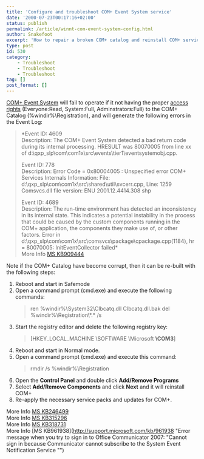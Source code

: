 ```yaml
---
title: 'Configure and troubleshoot COM+ Event System service'
date: '2000-07-23T00:17:16+02:00'
status: publish
permalink: /article/winnt-com-event-system-config.html
author: Snakefoot
excerpt: 'How to repair a broken COM+ catalog and reinstall COM+ services.'
type: post
id: 530
category:
    - Troubleshoot
    - Troubleshoot
    - Troubleshoot
tag: []
post_format: []
---
```

[COM+ Event System](/article/winnt-services-eventsystem.html) will fail to operate if it not having the proper [access rights](/article/ntfs-access-control.html) (Everyone:Read, System:Full, Adminstrators:Full) to the COM+ Catalog (%windir%\\Registration), and will generate the following errors in the Event Log:
> *Event ID: 4609  
>  Description: The COM+ Event System detected a bad return code during its internal processing. HRESULT was 80070005 from line xx of d:\\qxp\_slp\\com\\com1x\\src\\events\\tier1\\eventsystemobj.cpp.  
>   
>  Event ID: 778  
>  Description: Error Code = 0x80004005 : Unspecified error COM+ Services Internals Information: File: d:\\qxp\_slp\\com\\com1x\\src\\shared\\util\\svcerr.cpp, Line: 1259 Comsvcs.dll file version: ENU 2001.12.4414.308 shp  
>   
>  Event ID: 4689  
>  Description: The run-time environment has detected an inconsistency in its internal state. This indicates a potential instability in the process that could be caused by the custom components running in the COM+ application, the components they make use of, or other factors. Error in d:\\qxp\_slp\\com\\com1x\\src\\comsvcs\\package\\cpackage.cpp(1184), hr = 80070005: InitEventCollector failed*   
>  More Info [MS KB909444](http://support.microsoft.com/kb/909444 "Systems that have changed the default Access Control List permissions on the %windir%\registration directory may experience various problems after you install the Microsoft Security Bulletin MS05-051 for COM+ and MS DTC [Q909444]")

 Note if the COM+ Catalog have become corrupt, then it can be re-built with the following steps:
1. Reboot and start in Safemode
2. Open a command prompt (cmd.exe) and execute the following commands: 
   > ren %windir%\\System32\\Clbcatq.dll Clbcatq.dll.bak
   > del %windir%\\Registration\\\*.\* /s
3. Start the registry editor and delete the following registry key:
   > \[HKEY\_LOCAL\_MACHINE \\SOFTWARE \\Microsoft **\\COM3**\]
4. Reboot and start in Normal mode.
5. Open a command prompt (cmd.exe) and execute this command:
   > rmdir /s %windir%\\Registration
6. Open the **Control Panel** and double click **Add/Remove Programs**
7. Select **Add/Remove Components** and click **Next** and it will reinstall COM+
8. Re-apply the necessary service packs and updates for COM+.
 
 More Info [MS KB246499](http://support.microsoft.com/kb/246499 "PRB: COM+ Setup Problems While Upgrading to Windows 2000 [Q246499]")  
 More Info [MS KB315296](http://support.microsoft.com/kb/315296 "How to clean up a damaged COM+ catalog [Q315296]")  
 More Info [MS KB318731](http://support.microsoft.com/kb/318731 "Exchange Setup does not work because of a COM+ issue and error code 0xc103798a [Q318731]")  
 More Info [MS KB961938](http://support.microsoft.com/kb/961938 "Error message when you try to sign in to Office Communicator 2007: "Cannot sign in because Communicator cannot subscribe to the System Event Notification Service "")  